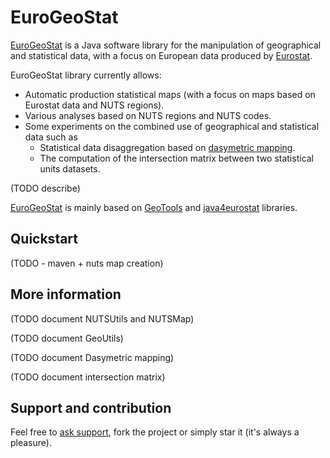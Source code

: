# EuroGeoStat

[EuroGeoStat](https://github.com/eurostat/EuroGeoStat) is a Java software library for the manipulation of geographical and statistical data, with a focus on European data produced by [Eurostat](http://ec.europa.eu/eurostat).

EuroGeoStat library currently allows:
- Automatic production statistical maps (with a focus on maps based on Eurostat data and NUTS regions).
- Various analyses based on NUTS regions and NUTS codes.
- Some experiments on the combined use of geographical and statistical data such as
  - Statistical data disaggregation based on [dasymetric mapping](https://en.wikipedia.org/wiki/Dasymetric_map).
  - The computation of the intersection matrix between two statistical units datasets.

(TODO describe)

[EuroGeoStat](https://github.com/eurostat/EuroGeoStat) is mainly based on [GeoTools](http://www.geotools.org/) and [java4eurostat](https://github.com/eurostat/java4eurostat) libraries.

## Quickstart

(TODO - maven + nuts map creation)

## More information

(TODO document NUTSUtils and NUTSMap)

(TODO document GeoUtils)

(TODO document Dasymetric mapping)

(TODO document intersection matrix)


## Support and contribution

Feel free to [ask support](https://github.com/eurostat/EuroGeoStat/issues/new), fork the project or simply star it (it's always a pleasure).
